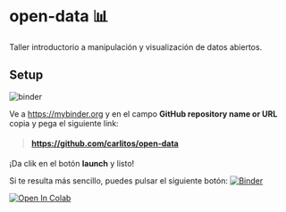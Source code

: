 # open-data 📊

Taller introductorio a manipulación y visualización de datos abiertos.


## Setup

![binder](binder.png)

Ve a <https://mybinder.org> y en el campo **GitHub repository name or URL** copia y pega el siguiente link: 

> #### <https://github.com/carlitos/open-data>

¡Da clik en el botón **launch** y listo!

Si te resulta más sencillo, puedes pulsar el siguiente botón: [![Binder](https://mybinder.org/badge_logo.svg)](https://mybinder.org/v2/gh/Carlitos/open-data/master)

[![Open In Colab](https://colab.research.google.com/assets/colab-badge.svg)](https://colab.research.google.com/github/carlitos/open-data/])

